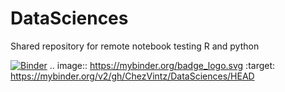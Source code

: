 # DataSciences
Shared repository for remote notebook testing R and python

[![Binder](https://mybinder.org/badge_logo.svg)](https://mybinder.org/v2/gh/ChezVintz/DataSciences/HEAD)
.. image:: https://mybinder.org/badge_logo.svg
 :target: https://mybinder.org/v2/gh/ChezVintz/DataSciences/HEAD
